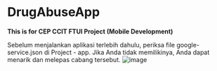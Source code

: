 # DrugAbuseApp

**This is for CEP CCIT FTUI Project (Mobile Development)**

Sebelum menjalankan aplikasi terlebih dahulu, periksa file google-service.json di Project - app. Jika Anda tidak memilikinya, Anda dapat menarik dan melepas cabang tersebut.
![image](https://github.com/campexid/DrugAbuseApp/assets/67219620/a347fac5-9e3e-4b3d-9470-1f54cefaeaf3)

